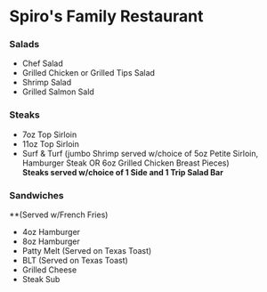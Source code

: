# Spiro's Family Restaurant

### Salads
- Chef Salad
- Grilled Chicken or Grilled Tips Salad
- Shrimp Salad
- Grilled Salmon Sald

### Steaks
- 7oz Top Sirloin
- 11oz Top Sirloin
- Surf & Turf (jumbo Shrimp served w/choice of 5oz Petite Sirloin, Hamburger Steak OR 6oz Grilled Chicken Breast Pieces)<br>
**Steaks served w/choice of 1 Side and 1 Trip Salad Bar**

### Sandwiches
**(Served w/French Fries)
- 4oz Hamburger
- 8oz Hamburger
- Patty Melt (Served on Texas Toast)
- BLT (Served on Texas Toast)
- Grilled Cheese
- Steak Sub


